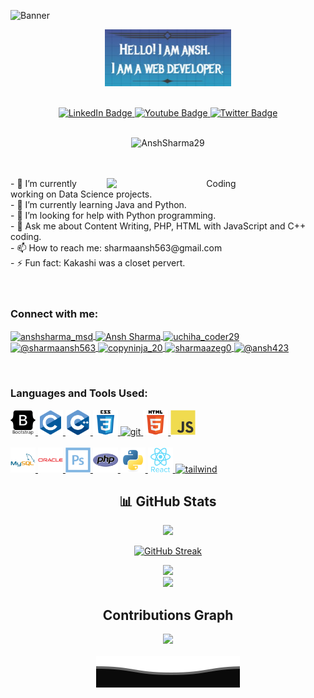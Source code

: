 ![Banner](https://camo.githubusercontent.com/34e2391334d75246d9c86c0a470a4b5606ab4dc84fb803930bc89635b4fce9c9/68747470733a2f2f7777772e6c616d626461746573742e636f6d2f7265736f75726365732f696d616765732f6e65777332342e676966)
<br>

<div align="center">   
  <p align="center"><img width="40%" alt="Hello everyone! My name's Ansh Sharma. I do coding,content creation and web development!" src="Source.JPG" /></a></p>
<br>
<div id="badges">
  <a href="https://www.linkedin.com/in/ansh-sharma-b01962252/">
    <img src="https://img.shields.io/badge/LinkedIn-blue?style=for-the-badge&logo=linkedin&logoColor=white" alt="LinkedIn Badge"/>
  </a>
  <a href="https://www.youtube.com/channel/UCJcgOIWWXv1uGtmyq0F5K8g">
    <img src="https://img.shields.io/badge/YouTube-red?style=for-the-badge&logo=youtube&logoColor=white" alt="Youtube Badge"/>
  </a>
  <a href="https://twitter.com/AnshSha73995017">
    <img src="https://img.shields.io/badge/Twitter-blue?style=for-the-badge&logo=twitter&logoColor=white" alt="Twitter Badge"/>
  </a>
</div>


<br>
<p align="center"> <img src="https://komarev.com/ghpvc/?username=AnshSharma29&label=Profile%20views&color=0e75b6&style=flat" alt="AnshSharma29" /> </p>
<br><br>
<img align="right" alt="Coding" width="350" src="https://raw.githubusercontent.com/chiraag-kakar/chiraag-kakar/master/hadder.gif">
<div align="left">
- 🔭 I’m currently working on Data Science projects. <br>
- 🌱 I’m currently learning Java and Python. <br>
- 🤔 I’m looking for help with Python programming. <br>
- 💬 Ask me about Content Writing, PHP, HTML with JavaScript and C++ coding. <br>
- 📫 How to reach me: sharmaansh563@gmail.com  <br>
- ⚡ Fun fact: Kakashi was a closet pervert. <br>
</div>
<br><br>
<h3 align="left">Connect with me:</h3>
<p align="left">
  
  
  <a href="https://www.instagram.com/anshsharma_msd/?igshid=ZDdkNTZiNTM%3D" target="blank">
    <img align="center" src="https://raw.githubusercontent.com/rahuldkjain/github-profile-readme-generator/master/src/images/icons/Social/instagram.svg" 
       alt="anshsharma_msd" height="30" width="40" />
  </a>
  <a href="https://www.facebook.com/profile.php?id=100004316642721" target="blank">
    <img align="center" src="https://raw.githubusercontent.com/rahuldkjain/github-profile-readme-generator/master/src/images/icons/Social/facebook.svg" alt="Ansh Sharma" height="30" width="40" />
  </a>
  <a href="https://www.codechef.com/users/uchiha_coder29" target="blank"><img align="center" src="https://cdn.jsdelivr.net/npm/simple-icons@3.1.0/icons/codechef.svg" alt="uchiha_coder29" height="30" width="40" style="background-color:white;" />
  </a>
  <a href="https://www.hackerrank.com/sharmaansh563?hr_r=1" target="blank"><img align="center" src="https://raw.githubusercontent.com/rahuldkjain/github-profile-readme-generator/master/src/images/icons/Social/hackerrank.svg" alt="@sharmaansh563" height="30" width="40" />
  </a>
  <a href="https://leetcode.com/copyninja_20/" target="blank"><img align="center" src="https://raw.githubusercontent.com/rahuldkjain/github-profile-readme-generator/master/src/images/icons/Social/leet-code.svg" alt="copyninja_20" height="30" width="40" />
  </a>
  <a href="https://auth.geeksforgeeks.org/user/sharmaazeg0" target="blank"><img align="center" src="https://raw.githubusercontent.com/rahuldkjain/github-profile-readme-generator/master/src/images/icons/Social/geeks-for-geeks.svg" alt="sharmaazeg0" height="30" width="40" />
  </a>
  <a href="https://www.hackerearth.com/@ansh423" target="blank"><img align="center" src="https://raw.githubusercontent.com/rahuldkjain/github-profile-readme-generator/master/src/images/icons/Social/hackerearth.svg" alt="@ansh423" height="30" width="40" />
  </a>
</p>
<br>
<h3 align="left">Languages and Tools Used:</h3>
<p align="left"> 
  <a href="https://getbootstrap.com" target="_blank" rel="noreferrer"> 
    <img src="https://raw.githubusercontent.com/devicons/devicon/master/icons/bootstrap/bootstrap-plain-wordmark.svg" alt="bootstrap" width="40" height="40"/> 
  </a> 
  <a href="https://www.cprogramming.com/" target="_blank" rel="noreferrer"> 
    <img src="https://raw.githubusercontent.com/devicons/devicon/master/icons/c/c-original.svg" alt="c" width="40" height="40"/> 
  </a> 
  <a href="https://www.w3schools.com/cpp/" target="_blank" rel="noreferrer"> 
    <img src="https://raw.githubusercontent.com/devicons/devicon/master/icons/cplusplus/cplusplus-original.svg" alt="cplusplus" width="40" height="40"/> 
  </a> 
  <a href="https://www.w3schools.com/css/" target="_blank" rel="noreferrer"> 
    <img src="https://raw.githubusercontent.com/devicons/devicon/master/icons/css3/css3-original-wordmark.svg" alt="css3" width="40" height="40"/> 
  </a> 
  <a href="https://git-scm.com/" target="_blank" rel="noreferrer"> 
    <img src="https://www.vectorlogo.zone/logos/git-scm/git-scm-icon.svg" alt="git" width="40" height="40"/> 
  </a> 
  <a href="https://www.w3.org/html/" target="_blank" rel="noreferrer"> 
  <img src="https://raw.githubusercontent.com/devicons/devicon/master/icons/html5/html5-original-wordmark.svg" alt="html5" width="40" height="40"/> 
  </a>  
  <a href="https://developer.mozilla.org/en-US/docs/Web/JavaScript" target="_blank" rel="noreferrer"> 
    <img src="https://raw.githubusercontent.com/devicons/devicon/master/icons/javascript/javascript-original.svg" alt="javascript" width="40" height="40"/> 
  </a> 
  <br> 
  <br>
  <a href="https://www.mysql.com/" target="_blank" rel="noreferrer"> 
    <img src="https://raw.githubusercontent.com/devicons/devicon/master/icons/mysql/mysql-original-wordmark.svg" alt="mysql" width="40" height="40"/> 
  </a>  
  <a href="https://www.oracle.com/" target="_blank" rel="noreferrer"> 
    <img src="https://raw.githubusercontent.com/devicons/devicon/master/icons/oracle/oracle-original.svg" alt="oracle" width="40" height="40"/> 
  </a> 
  <a href="https://www.photoshop.com/en" target="_blank" rel="noreferrer"> 
    <img src="https://raw.githubusercontent.com/devicons/devicon/master/icons/photoshop/photoshop-line.svg" alt="photoshop" width="40" height="40"/> 
  </a> 
  <a href="https://www.php.net" target="_blank" rel="noreferrer"> 
    <img src="https://raw.githubusercontent.com/devicons/devicon/master/icons/php/php-original.svg" alt="php" width="40" height="40"/> 
  </a> 
  <a href="https://www.python.org" target="_blank" rel="noreferrer"> 
    <img src="https://raw.githubusercontent.com/devicons/devicon/master/icons/python/python-original.svg" alt="python" width="40" height="40"/> 
  </a> 
  <a href="https://reactjs.org/" target="_blank" rel="noreferrer"> 
    <img src="https://raw.githubusercontent.com/devicons/devicon/master/icons/react/react-original-wordmark.svg" alt="react" width="40" height="40"/> 
  </a> 
  <a href="https://tailwindcss.com/" target="_blank" rel="noreferrer"> 
    <img src="https://www.vectorlogo.zone/logos/tailwindcss/tailwindcss-icon.svg" alt="tailwind" width="40" height="40"/> 
  </a> 
</p>

<h2>📊 GitHub Stats</h2>
<!-- ![](https://github-readme-stats.vercel.app/api?username=AnshSharma29&theme=vision-friendly-dark&hide_border=false&include_all_commits=false&count_private=false)<br/> -->
<img src = "https://github-profile-summary-cards.vercel.app/api/cards/profile-details?username=AnshSharma29&theme=vue"/>
<br/>
<!-- ![](https://github-readme-streak-stats.herokuapp.com/?user=AnshSharma29&theme=vision-friendly-dark&hide_border=false)<br/> -->
<!-- ![](https://github-readme-stats.vercel.app/api/top-langs/?username=AnshSharma29&theme=vision-friendly-dark&hide_border=false&include_all_commits=false&count_private=false&layout=compact) -->

[![GitHub Streak](https://streak-stats.demolab.com/?user=AnshSharma29&theme=dracula)](https://git.io/streak-stats)
<!--  ## 🏆 GitHub Trophies
![](https://github-profile-trophy.vercel.app/?username=AnshSharma29&theme=juicyfresh&no-frame=false&no-bg=false&margin-w=4) -->
<!-- <p>&nbsp;<img align="center" src="https://github-readme-stats.vercel.app/api?username=AnshSharma29&show_icons=true&locale=en" alt="AnshSharma29" /></p> -->
<div>
  <a href="https://github.com/AnshSharma29">
    <img height="150em" src="https://github-readme-stats.vercel.app/api?username=AnshSharma29&count_private=true&include_all_commits=true&show_icons=true&theme=dracula&hide_border=false&show_owner=true"/><br>
   <img height="150em" src="https://github-readme-stats.vercel.app/api/top-langs/?username=AnshSharma29&&langs_count=8&theme=dracula&hide_border=false&&layout=compact"/> 
  </a>
</div>
<h2 align="center">Contributions Graph</h2>
<img src="https://github.com/AnshSharma29/AnshSharma29/assets/115182995/d0a30873-007f-40e9-94b8-09da1ee5b106"/>


<br/>
<br/>
<img src="./assets/footer.svg">
</div>
